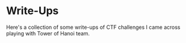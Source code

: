 # Write-Ups

Here's a collection of some write-ups of CTF challenges I came across playing with Tower of Hanoi team.
